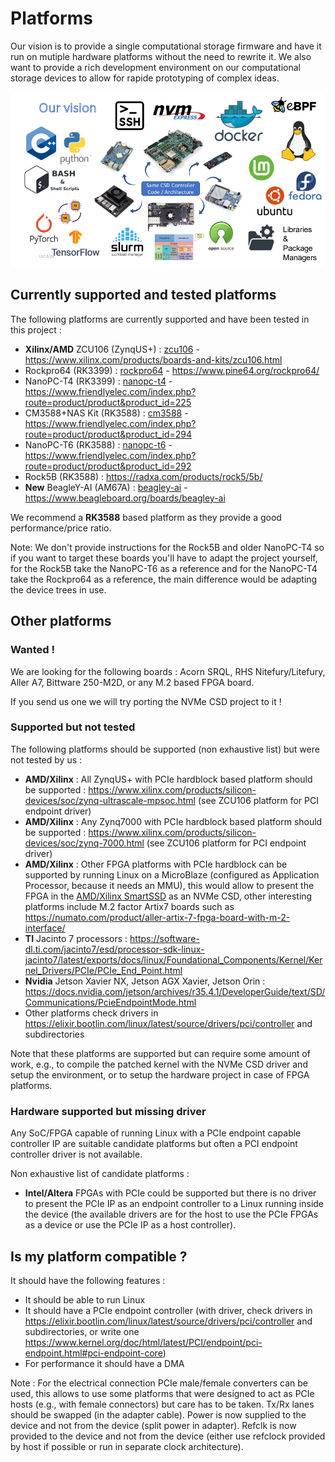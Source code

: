 # Platforms

Our vision is to provide a single computational storage firmware and have it run on mutiple hardware platforms without the need to rewrite it. We also want to provide a rich development environment on our computational storage devices to allow for rapide prototyping of complex ideas.

![Our vision](../res/diagrams/vision.png)

## Currently supported and tested platforms

The following platforms are currently supported and have been tested in this project :

- **Xilinx/AMD** ZCU106 (ZynqUS+) : [zcu106](zcu106) - https://www.xilinx.com/products/boards-and-kits/zcu106.html
- Rockpro64 (RK3399) : [rockpro64](rockpro64) - https://www.pine64.org/rockpro64/
- NanoPC-T4 (RK3399) : [nanopc-t4](nanopc-t4) - https://www.friendlyelec.com/index.php?route=product/product&product_id=225
- CM3588+NAS Kit (RK3588) : [cm3588](cm3588) - https://www.friendlyelec.com/index.php?route=product/product&product_id=294
- NanoPC-T6 (RK3588) : [nanopc-t6](nanopc-t6) - https://www.friendlyelec.com/index.php?route=product/product&product_id=292
- Rock5B (RK3588) : https://radxa.com/products/rock5/5b/
- **New** BeagleY-AI (AM67A) : [beagley-ai](beagley-ai) - https://www.beagleboard.org/boards/beagley-ai

We recommend a **RK3588** based platform as they provide a good performance/price ratio.

Note: We don't provide instructions for the Rock5B and older NanoPC-T4 so if you want to target these boards you'll have to adapt the project yourself, for the Rock5B take the NanoPC-T6 as a reference and for the NanoPC-T4 take the Rockpro64 as a reference, the main difference would be adapting the device trees in use.

## Other platforms

### Wanted !

We are looking for the following boards : Acorn SRQL, RHS Nitefury/Litefury, Aller A7, Bittware 250-M2D, or any M.2 based FPGA board.

If you send us one we will try porting the NVMe CSD project to it !

### Supported but not tested

The following platforms should be supported (non exhaustive list) but were not tested by us :

- **AMD/Xilinx** : All ZynqUS+ with PCIe hardblock based platform should be supported : https://www.xilinx.com/products/silicon-devices/soc/zynq-ultrascale-mpsoc.html (see ZCU106 platform for PCI endpoint driver)
- **AMD/Xilinx** : Any Zynq7000 with PCIe hardblock based platform should be supported : https://www.xilinx.com/products/silicon-devices/soc/zynq-7000.html (see ZCU106 platform for PCI endpoint driver)
- **AMD/Xilinx** : Other FPGA platforms with PCIe hardblock can be supported by running Linux on a MicroBlaze (configured as Application Processor, because it needs an MMU), this would allow to present the FPGA in the [AMD/Xilinx SmartSSD](https://www.xilinx.com/applications/data-center/computational-storage/smartssd.html) as an NVMe CSD, other interesting platforms include M.2 factor Artix7 boards such as https://numato.com/product/aller-artix-7-fpga-board-with-m-2-interface/
- **TI** Jacinto 7 processors : https://software-dl.ti.com/jacinto7/esd/processor-sdk-linux-jacinto7/latest/exports/docs/linux/Foundational_Components/Kernel/Kernel_Drivers/PCIe/PCIe_End_Point.html
- **Nvidia** Jetson Xavier NX, Jetson AGX Xavier, Jetson Orin : https://docs.nvidia.com/jetson/archives/r35.4.1/DeveloperGuide/text/SD/Communications/PcieEndpointMode.html
- Other platforms check drivers in https://elixir.bootlin.com/linux/latest/source/drivers/pci/controller and subdirectories

Note that these platforms are supported but can require some amount of work, e.g., to compile the patched kernel with the NVMe CSD driver and setup the environment, or to setup the hardware project in case of FPGA platforms.

### Hardware supported but missing driver

Any SoC/FPGA capable of running Linux with a PCIe endpoint capable controller IP are suitable candidate platforms but often a PCI endpoint controller driver is not available.

Non exhaustive list of candidate platforms :

- **Intel/Altera** FPGAs with PCIe could be supported but there is no driver to present the PCIe IP as an endpoint controller to a Linux running inside the device (the available drivers are for the host to use the PCIe FPGAs as a device or use the PCIe IP as a host controller).

## Is my platform compatible ?

It should have the following features :

- It should be able to run Linux
- It should have a PCIe endpoint controller (with driver, check drivers in https://elixir.bootlin.com/linux/latest/source/drivers/pci/controller and subdirectories, or write one https://www.kernel.org/doc/html/latest/PCI/endpoint/pci-endpoint.html#pci-endpoint-core)
- For performance it should have a DMA

Note : For the electrical connection PCIe male/female converters can be used, this allows to use some platforms that were designed to act as PCIe hosts (e.g., with female connectors) but care has to be taken. Tx/Rx lanes should be swapped (in the adapter cable). Power is now supplied to the device and not from the device (split power in adapter). Refclk is now provided to the device and not from the device (either use refclock provided by host if possible or run in separate clock architecture).